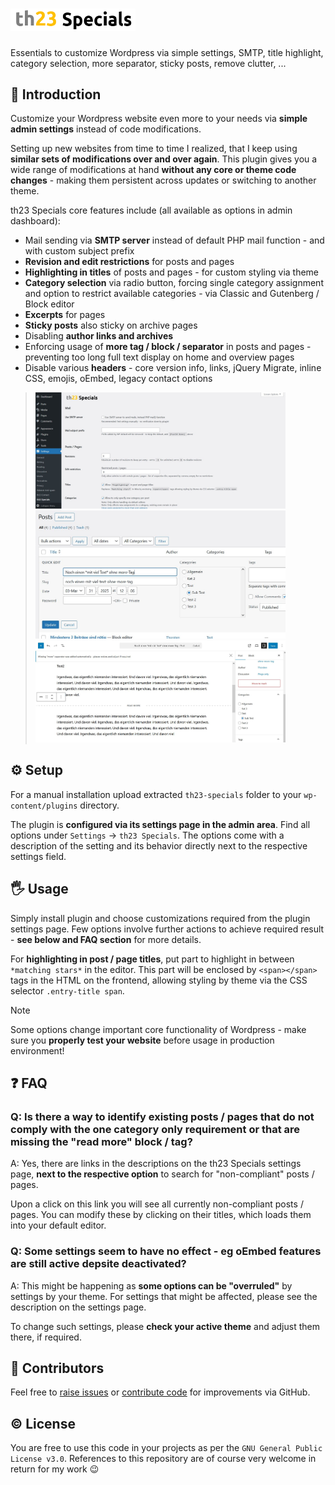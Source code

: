 # <img alt="th23 Specials" src="https://raw.githubusercontent.com/th23x/th23-specials/refs/heads/main/assets/icon-horizontal.png?v=6.0.0" width="200">

Essentials to customize Wordpress via simple settings, SMTP, title highlight, category selection, more separator, sticky posts, remove clutter, ...


## 🚀 Introduction

Customize your Wordpress website even more to your needs via **simple admin settings** instead of code modifications.

Setting up new websites from time to time I realized, that I keep using **similar sets of modifications over and over again**. This plugin gives you a wide range of modifications at hand **without any core or theme code changes** - making them persistent across updates or switching to another theme.

th23 Specials core features include (all available as options in admin dashboard):

* Mail sending via **SMTP server** instead of default PHP mail function - and with custom subject prefix
* **Revision and edit restrictions** for posts and pages
* **Highlighting in titles** of posts and pages - for custom styling via theme
* **Category selection** via radio button, forcing single category assignment and option to restrict available categories - via Classic and Gutenberg / Block editor
* **Excerpts** for pages
* **Sticky posts** also sticky on archive pages
* Disabling **author links and archives**
* Enforcing usage of **more tag / block / separator** in posts and pages - preventing too long full text display on home and overview pages
* Disable various **headers** - core version info, links, jQuery Migrate, inline CSS, emojis, oEmbed, legacy contact options

> <img alt="" title="Settings section in the admin dashboard with easy to reach options" src="https://raw.githubusercontent.com/th23x/th23-specials/refs/heads/main/assets/screenshot-1.jpg?v=6.0.0" width="400">
> <img alt="" title="Category selection (when limited to one per post) via radion buttons in the quick edit view" src="https://raw.githubusercontent.com/th23x/th23-specials/refs/heads/main/assets/screenshot-2.jpg?v=6.0.0" width="400">
> <img alt="" title="Enforced "read more" block in the Gutenberg / block editor" src="https://raw.githubusercontent.com/th23x/th23-specials/refs/heads/main/assets/screenshot-3.jpg?v=6.0.0" width="400">


## ⚙️ Setup

For a manual installation upload extracted `th23-specials` folder to your `wp-content/plugins` directory.

The plugin is **configured via its settings page in the admin area**. Find all options under `Settings` -> `th23 Specials`. The options come with a description of the setting and its behavior directly next to the respective settings field.


## 🖐️ Usage

Simply install plugin and choose customizations required from the plugin settings page. Few options involve further actions to achieve required result - **see below and FAQ section** for more details.

For **highlighting in post / page titles**, put part to highlight in between `*matching stars*` in the editor. This part will be enclosed by `<span></span>` tags in the HTML on the frontend, allowing styling by theme via the CSS selector `.entry-title span`.

> [!NOTE]
> Some options change important core functionality of Wordpress - make sure you **properly test your website** before usage in production environment!


## ❓ FAQ

### Q: Is there a way to identify **existing posts / pages that do not comply** with the one category only requirement or that are missing the "read more" block / tag? ###

A: Yes, there are links in the descriptions on the th23 Specials settings page, **next to the respective option** to search for "non-compliant" posts / pages.

Upon a click on this link you will see all currently non-compliant posts / pages. You can modify these by clicking on their titles, which loads them into your default editor.

### Q: Some **settings seem to have no effect** - eg oEmbed features are still active depsite deactivated? ###

A: This might be happening as **some options can be "overruled"** by settings by your theme. For settings that might be affected, please see the description on the settings page.

To change such settings, please **check your active theme** and adjust them there, if required.


## 🤝 Contributors

Feel free to [raise issues](https://github.com/th23x/th23-specials/issues) or [contribute code](https://github.com/th23x/th23-specials/pulls) for improvements via GitHub.


## ©️ License

You are free to use this code in your projects as per the `GNU General Public License v3.0`. References to this repository are of course very welcome in return for my work 😉
